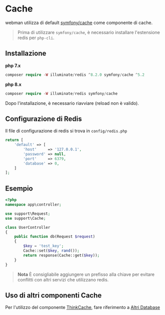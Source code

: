 # Cache

webman utilizza di default [symfony/cache](https://github.com/symfony/cache) come componente di cache.

> Prima di utilizzare `symfony/cache`, è necessario installare l'estensione redis per `php-cli`.

## Installazione
**php 7.x**
```php
composer require -W illuminate/redis ^8.2.0 symfony/cache ^5.2
```
**php 8.x**
```php
composer require -W illuminate/redis symfony/cache
```

Dopo l'installazione, è necessario riavviare (reload non è valido).

## Configurazione di Redis
Il file di configurazione di redis si trova in `config/redis.php`
```php
return [
    'default' => [
        'host'     => '127.0.0.1',
        'password' => null,
        'port'     => 6379,
        'database' => 0,
    ]
];
```

## Esempio
```php
<?php
namespace app\controller;

use support\Request;
use support\Cache;

class UserController
{
    public function db(Request $request)
    {
        $key = 'test_key';
        Cache::set($key, rand());
        return response(Cache::get($key));
    }
}
```

> **Nota**
> È consigliabile aggiungere un prefisso alla chiave per evitare conflitti con altri servizi che utilizzano redis.

## Uso di altri componenti Cache
Per l'utilizzo del componente [ThinkCache](https://github.com/top-think/think-cache), fare riferimento a [Altri Database](others.md#ThinkCache)
